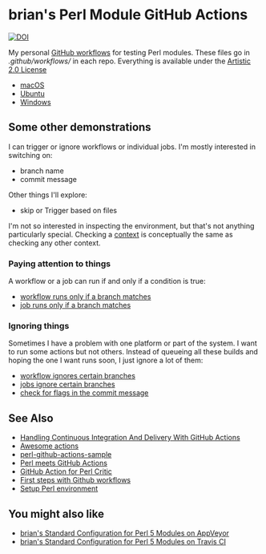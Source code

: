  # brian's Perl Module GitHub Actions

[![DOI](https://zenodo.org/badge/DOI/10.5281/zenodo.5904482.svg)](https://doi.org/10.5281/zenodo.5904482)

My personal [GitHub workflows](https://github.com/features/actions) for testing Perl modules. These files go in _.github/workflows/_ in each repo. Everything is available under the [Artistic 2.0 License](LICENSE)

* [macOS](perl-module-macos.yml)
* [Ubuntu](perl-module-ubuntu.yml)
* [Windows](perl-module-windows.yml)

## Some other demonstrations

I can trigger or ignore workflows or individual jobs. I'm mostly interested in switching on:

* branch name
* commit message

Other things I'll explore:

* skip or Trigger based on files

I'm not so interested in inspecting the environment, but that's not anything particularly special. Checking a [context](https://docs.github.com/en/actions/reference/context-and-expression-syntax-for-github-actions) is conceptually the same as checking any other context.

### Paying attention to things

A workflow or a job can run if and only if a condition is true:

* [workflow runs only if a branch matches](branches-macos.yml)
* [job runs only if a branch matches](check-branch.yml)

### Ignoring things

Sometimes I have a problem with one platform or part of the system. I
want to run some actions but not others. Instead of queueing all these builds and hoping the one I want runs soon, I just ignore a lot of them:

* [workflow ignores certain branches](.github/workflows/branches-ignore-macos-ubuntu.yml)
* [jobs ignore certain branches](.github/workflows/check-branch.yml)
* [check for flags in the commit message](.github/workflows/check-commit-message.yml)


## See Also

* [Handling Continuous Integration And Delivery With GitHub Actions](https://www.smashingmagazine.com/2020/10/handling-continuous-integration-delivery-github-actions/)
* [Awesome actions](https://github.com/sdras/awesome-actions)
* [perl-github-actions-sample](https://github.com/skaji/perl-github-actions-sample)
* [Perl meets GitHub Actions](https://medium.com/@skaji/perl-meets-github-actions-3893ae100205)
* [GitHub Action for Perl Critic](https://github.com/marketplace/actions/github-action-for-perl-critic)
* [First steps with Github workflows](https://www.claudiokuenzler.com/blog/913/first-steps-github-actions-code-syntax-validation)
* [Setup Perl environment](https://github.com/marketplace/actions/setup-perl-environment)

## You might also like

* [brian's Standard Configuration for Perl 5 Modules on AppVeyor](https://github.com/briandfoy/brians_perl_modules_appveyor_config)
* [brian's Standard Configuration for Perl 5 Modules on Travis CI](https://github.com/briandfoy/brians_perl_modules_travis_config)
